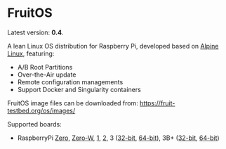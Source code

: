 # FruitOS

Latest version: <b>0.4</b>.

A lean Linux OS distribution for Raspberry Pi, developed based on
[Alpine Linux](https://alpinelinux.org), featuring:

- A/B Root Partitions
- Over-the-Air update
- Remote configuration managements
- Support Docker and Singularity containers

FruitOS image files can be downloaded from: https://fruit-testbed.org/os/images/

Supported boards:
- RaspberryPi [Zero](https://fruit-testbed.org/os/images/fruitos-0.4.0-raspberrypi0.img.gz), [Zero-W](https://fruit-testbed.org/os/images/fruitos-0.4.0-raspberrypi0.img.gz), [1](https://fruit-testbed.org/os/images/fruitos-0.4.0-raspberrypi1.img.gz), [2](https://fruit-testbed.org/os/images/fruitos-0.4.0-raspberrypi2.img.gz), 3 ([32-bit](https://fruit-testbed.org/os/images/fruitos-0.4.0-raspberrypi3.img.gz), [64-bit](https://fruit-testbed.org/os/images/fruitos-0.4.0-raspberrypi3-aarch64.img.gz)), 3B+ ([32-bit](https://fruit-testbed.org/os/images/fruitos-0.4.0-raspberrypi3.img.gz), [64-bit](https://fruit-testbed.org/os/images/fruitos-0.4.0-raspberrypi3-aarch64.img.gz))
